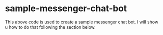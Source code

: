 # sample-messenger-chat-bot
This above code is used to create a sample messenger chat bot. I will show u how to do that following the section below.
